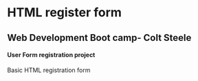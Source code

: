 # HTML register form

## Web Development Boot camp- Colt Steele

#### User Form registration project


Basic HTML registration form
